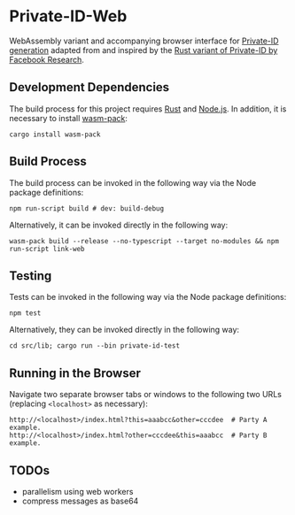 # Private-ID-Web
WebAssembly variant and accompanying browser interface for [Private-ID generation](
https://engineering.fb.com/open-source/private-matching/) adapted from
and inspired by the [Rust variant of Private-ID by Facebook Research](https://github.com/facebookresearch/Private-ID).

## Development Dependencies
The build process for this project requires [Rust](https://www.rust-lang.org/tools/install) and [Node.js](https://nodejs.org/). In addition, it is necessary to install [wasm-pack](https://rustwasm.github.io/wasm-pack/):
```shell
cargo install wasm-pack
```

## Build Process
The build process can be invoked in the following way via the Node package definitions:
```shell
npm run-script build # dev: build-debug
```
Alternatively, it can be invoked directly in the following way:
```shell
wasm-pack build --release --no-typescript --target no-modules && npm run-script link-web
```

## Testing
Tests can be invoked in the following way via the Node package definitions:
```shell
npm test
```
Alternatively, they can be invoked directly in the following way:
```shell
cd src/lib; cargo run --bin private-id-test
```

## Running in the Browser
Navigate two separate browser tabs or windows to the following two URLs (replacing `<localhost>` as necessary):
```
http://<localhost>/index.html?this=aaabcc&other=cccdee  # Party A example.
http://<localhost>/index.html?other=cccdee&this=aaabcc  # Party B example.
```

## TODOs
 - parallelism using web workers
 - compress messages as base64
